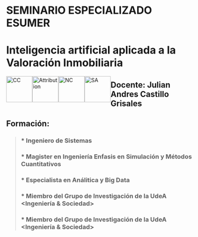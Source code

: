# **SEMINARIO ESPECIALIZADO ESUMER**
# **Inteligencia artificial aplicada a la Valoración Inmobiliaria**

<img alt="CC" height="70px" src="https://creativecommons.org/images/deed/cc_blue_x2.png" align="left" hspace="0px" vspace="0px">
<img alt="Attribution" height="70px" src="https://creativecommons.org/images/deed/attribution_icon_blue_x2.png" align="left" hspace="0px" vspace="0px">
<img alt="NC" height="70px" src="https://creativecommons.org/images/deed/nc_blue_x2.png" align="left" hspace="0px" vspace="0px">
<img alt="SA" height="70px" src="https://creativecommons.org/images/deed/sa_blue_x2.png" align="left" hspace="0px" vspace="0px">

## Docente: Julian Andres Castillo Grisales
## Formación:
>### *   Ingeniero de Sistemas
>### *   Magister en Ingeniería Enfasis en Simulación y Métodos Cuantitativos
>### *   Especialista en Análitica y Big Data
>### *   Miembro del Grupo de Investigación de la UdeA <Ingeniería & Sociedad>
>### *   Miembro del Grupo de Investigación de la UdeA <Ingeniería & Sociedad>

